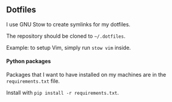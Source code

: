 ## Dotfiles
I use GNU Stow to create symlinks for my dotfiles.

The repository should be cloned to `~/.dotfiles`.

Example: to setup Vim, simply run `stow vim` inside.

#### Python packages
Packages that I want to have installed on my machines
are in the `requirements.txt` file.

Install with `pip install -r requirements.txt`.
